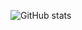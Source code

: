 <!-- Hi there -->

![GitHub stats](https://github-readme-stats.vercel.app/api?username=hombin&show_icons=true&theme=Gradient)

<!--
**hombin/hombin** is a ✨ _special_ ✨ repository because its `README.md` (this file) appears on your GitHub profile.
-->
